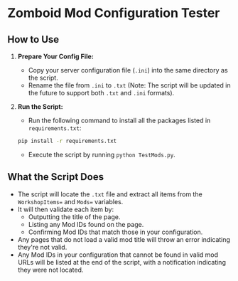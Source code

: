 # Zomboid Mod Configuration Tester

## How to Use

1. **Prepare Your Config File:**
   - Copy your server configuration file (`.ini`) into the same directory as the script.
   - Rename the file from `.ini` to `.txt` (Note: The script will be updated in the future to support both `.txt` and `.ini` formats).

2. **Run the Script:**
      - Run the following command to install all the packages listed in `requirements.txt`:
     ```bash
     pip install -r requirements.txt
     ```
   - Execute the script by running `python TestMods.py`.

## What the Script Does

- The script will locate the `.txt` file and extract all items from the `WorkshopItems=` and `Mods=` variables.
- It will then validate each item by:
  - Outputting the title of the page.
  - Listing any Mod IDs found on the page.
  - Confirming Mod IDs that match those in your configuration.
- Any pages that do not load a valid mod title will throw an error indicating they're not valid.
- Any Mod IDs in your configuration that cannot be found in valid mod URLs will be listed at the end of the script, with a notification indicating they were not located.
